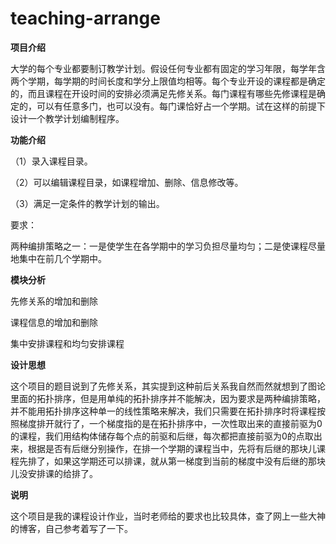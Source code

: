 # teaching-arrange
**项目介绍**

大学的每个专业都要制订教学计划。假设任何专业都有固定的学习年限，每学年含两个学期，每学期的时间长度和学分上限值均相等。每个专业开设的课程都是确定的，而且课程在开设时间的安排必须满足先修关系。每门课程有哪些先修课程是确定的，可以有任意多门，也可以没有。每门课恰好占一个学期。试在这样的前提下设计一个教学计划编制程序。

**功能介绍**

（1）录入课程目录。

（2）可以编辑课程目录，如课程增加、删除、信息修改等。

（3）满足一定条件的教学计划的输出。

要求：

两种编排策略之一：一是使学生在各学期中的学习负担尽量均匀；二是使课程尽量地集中在前几个学期中。

**模块分析**

先修关系的增加和删除

课程信息的增加和删除

集中安排课程和均匀安排课程

**设计思想**

这个项目的题目说到了先修关系，其实提到这种前后关系我自然而然就想到了图论里面的拓扑排序，但是用单纯的拓扑排序并不能解决，因为要求是两种编排策略，并不能用拓扑排序这种单一的线性策略来解决，我们只需要在拓扑排序时将课程按照梯度排开就行了，一个梯度指的是在拓扑排序中，一次性取出来的直接前驱为0的课程，我们用结构体储存每个点的前驱和后继，每次都把直接前驱为0的点取出来，根据是否有后继分别操作，在排一个学期的课程当中，先将有后继的那块儿课程先排了，如果这学期还可以排课，就从第一梯度到当前的梯度中没有后继的那块儿没安排课的给排了。

**说明**

这个项目是我的课程设计作业，当时老师给的要求也比较具体，查了网上一些大神的博客，自己参考着写了一下。



